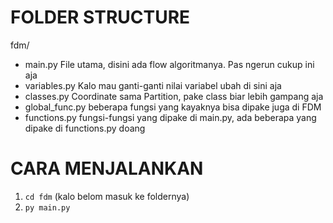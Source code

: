 # FOLDER STRUCTURE

fdm/

- main.py
  File utama, disini ada flow algoritmanya. Pas ngerun cukup ini aja
- variables.py
  Kalo mau ganti-ganti nilai variabel ubah di sini aja
- classes.py
  Coordinate sama Partition, pake class biar lebih gampang aja
- global_func.py
  beberapa fungsi yang kayaknya bisa dipake juga di FDM
- functions.py
  fungsi-fungsi yang dipake di main.py, ada beberapa yang dipake di functions.py doang

# CARA MENJALANKAN

1. `cd fdm` (kalo belom masuk ke foldernya)
2. `py main.py`
